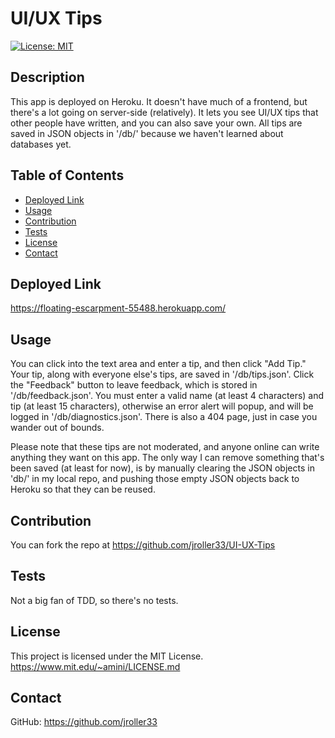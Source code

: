   # UI/UX Tips
  [![License: MIT](https://img.shields.io/badge/License-MIT-blue.svg)](https://opensource.org/licenses/MIT)
  ## Description
  This app is deployed on Heroku. It doesn't have much of a frontend, but there's a lot going on server-side (relatively). It lets you see UI/UX tips
  that other people have written, and you can also save your own. All tips are saved in JSON objects in '/db/' because we haven't learned about databases yet.

  ## Table of Contents
  - [Deployed Link](#deployed-link)
  - [Usage](#usage)
  - [Contribution](#contribution)
  - [Tests](#tests)
  - [License](#license)
  - [Contact](#contact)
  
  ## Deployed Link
  https://floating-escarpment-55488.herokuapp.com/
  
  ## Usage
  You can click into the text area and enter a tip, and then click "Add Tip." Your tip, along with everyone else's tips, are saved in '/db/tips.json'.
  Click the "Feedback" button to leave feedback, which is stored in '/db/feedback.json'. You must enter a valid name (at least 4 characters) and tip (at least 15 characters), otherwise an error alert will popup, and will be logged in '/db/diagnostics.json'. There is also a 404 page, just in case you wander out of bounds. <br/>
  
   Please note that these tips are not moderated, and anyone online can write anything they want on this app. The only way I can remove something that's been saved (at least for now), is by manually clearing the JSON objects in 'db/' in my local repo, and pushing those empty JSON objects back to Heroku so that they can be reused.

  ## Contribution
  You can fork the repo at https://github.com/jroller33/UI-UX-Tips
  
  ## Tests
  Not a big fan of TDD, so there's no tests. 

  ## License
  This project is licensed under the MIT License. <br/>
  https://www.mit.edu/~amini/LICENSE.md

  ## Contact
  GitHub: https://github.com/jroller33 
  
